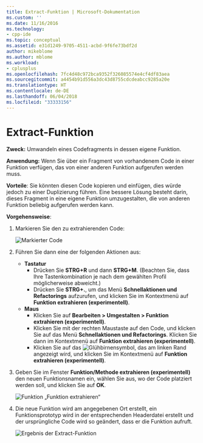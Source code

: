 ```yaml
---
title: Extract-Funktion | Microsoft-Dokumentation
ms.custom: ''
ms.date: 11/16/2016
ms.technology:
- cpp-ide
ms.topic: conceptual
ms.assetid: e31d1249-9705-4511-acbd-9f6fe73bdf2d
author: mikeblome
ms.author: mblome
ms.workload:
- cplusplus
ms.openlocfilehash: 7fc4d48c972bca9352f326085574e4cf4df83aea
ms.sourcegitcommit: a4454b91d556a3dc43d8755cdcdeabcc9285a20e
ms.translationtype: HT
ms.contentlocale: de-DE
ms.lasthandoff: 06/04/2018
ms.locfileid: "33333156"
---
```

# <a name="extract-function"></a>Extract-Funktion
**Zweck:** Umwandeln eines Codefragments in dessen eigene Funktion.

**Anwendung:** Wenn Sie über ein Fragment von vorhandenem Code in einer Funktion verfügen, das von einer anderen Funktion aufgerufen werden muss.  

**Vorteile**: Sie könnten diesen Code kopieren und einfügen, dies würde jedoch zu einer Duplizierung führen.  Eine bessere Lösung besteht darin, dieses Fragment in eine eigene Funktion umzugestalten, die von anderen Funktion beliebig aufgerufen werden kann.

**Vorgehensweise**:

1. Markieren Sie den zu extrahierenden Code:

   ![Markierter Code](images/extractfunction_highlight.png)

1. Führen Sie dann eine der folgenden Aktionen aus:
   * **Tastatur**
     * Drücken Sie **STRG+R** und dann **STRG+M**.  (Beachten Sie, dass Ihre Tastenkombination je nach dem gewählten Profil möglicherweise abweicht.)
     * Drücken Sie **STRG+.**, um das Menü **Schnellaktionen und Refactorings** aufzurufen, und klicken Sie im Kontextmenü auf **Funktion extrahieren (experimentell)**.
   * **Maus**
     * Klicken Sie auf **Bearbeiten > Umgestalten > Funktion extrahieren (experimentell)**.
     * Klicken Sie mit der rechten Maustaste auf den Code, und klicken Sie auf das Menü **Schnellaktionen und Refactorings**. Klicken Sie dann im Kontextmenü auf **Funktion extrahieren (experimentell)**.
     * Klicken Sie auf das ![Glühbirnensymbol](images/bulb.png), das am linken Rand angezeigt wird, und klicken Sie im Kontextmenü auf **Funktion extrahieren (experimentell)**.

1. Geben Sie im Fenster **Funktion/Methode extrahieren (experimentell)** den neuen Funktionsnamen ein, wählen Sie aus, wo der Code platziert werden soll, und klicken Sie auf **OK**.  

   ![Funktion „Funktion extrahieren“](images/extractfunction_dialog.png)

1. Die neue Funktion wird am angegebenen Ort erstellt, ein Funktionsprototyp wird in der entsprechenden Headerdatei erstellt und der ursprüngliche Code wird so geändert, dass er die Funktion aufruft.

   ![Ergebnis der Extract-Funktion](images/extractfunction_result.png)